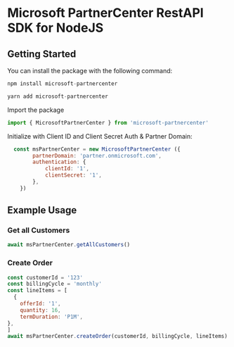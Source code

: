 # Microsoft PartnerCenter RestAPI SDK for NodeJS

## Getting Started

You can install the package with the following command:

```javascript
npm install microsoft-partnercenter
```

```javascript
yarn add microsoft-partnercenter
```

Import the package 

```javascript
import { MicrosoftPartnerCenter } from 'microsoft-partnercenter'
```

Initialize with Client ID and Client Secret Auth & Partner Domain:


```javascript
  const msPartnerCenter = new MicrosoftPartnerCenter ({
        partnerDomain: 'partner.onmicrosoft.com',
        authentication: {
            clientId: '1',
            clientSecret: '1',
        },
    })
```

## Example Usage

### Get all Customers

```javascript
await msPartnerCenter.getAllCustomers()
```

### Create Order

```javascript
const customerId = '123'
const billingCycle = 'monthly'
const lineItems = [
  {
    offerId: '1',
    quantity: 16,
    termDuration: 'P1M',
},
]
await msPartnerCenter.createOrder(customerId, billingCycle, lineItems)
```

